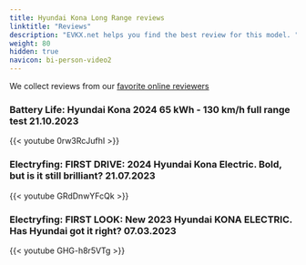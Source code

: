 ```yaml
---
title: Hyundai Kona Long Range reviews
linktitle: "Reviews"
description: "EVKX.net helps you find the best review for this model. "
weight: 80
hidden: true
navicon: bi-person-video2
---
```

We collect reviews from our [favorite online reviewers](/guides/evreviewers/)

### Battery Life: Hyundai Kona 2024 65 kWh - 130 km/h full range test 21.10.2023

{{< youtube 0rw3RcJufhI >}}

### Electryfing: FIRST DRIVE: 2024 Hyundai Kona Electric. Bold, but is it still brilliant? 21.07.2023

{{< youtube GRdDnwYFcQk >}}

### Electryfing: FIRST LOOK: New 2023 Hyundai KONA ELECTRIC. Has Hyundai got it right? 07.03.2023

{{< youtube GHG-h8r5VTg >}}

